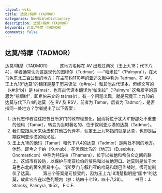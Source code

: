 ```yaml
---
layout: wiki
title: 达莫/特摩（TADMOR）
categories: NewBibleDictionary
description: 达莫/特摩（TADMOR）
keywords: 达莫/特摩（TADMOR）
comments: false
---
```


## 达莫/特摩（TADMOR）



达莫/特摩（TADMOR）
　　这地方名称在 AV 出现过两次（王上九18；代下八4），学者通常认为这是现代的图穆尔（Tudmur）──“帕米拉”（'Palmyra'），在大马色东北二百公里的地方；在主前约1110年的亚述文献中称为 Tadmar。在 AV，王上九18“达莫”的翻译是基于历来读法（q#re{~）和其他古代译本，但经文写的（k#t[i^b[）是 ta{ma{r，也有古代译本翻译为“帕米拉”（'Palmyra' 这希腊字的意思为“棕榈树”，即希伯来文的 ta{ma{r）。有一个问题出现，就是究竟王上九18的达莫与代下八4的达莫（在 RV 及 RSV，前者为 Tamar，后者为 Tadmor），是否指同一处地方？学者提出了以下答案：
1. 历代志作者往往把昔日所罗门的政府理想化，因而将位于犹大旷野那处不重要的他玛（Tamar），转变为当时著名的、位于叙利亚沙漠的达莫（Tadmor）。
2. 我们应跟从历来读法和其他古代译本，认定王上九18指的就是达莫，也即是后期叙利亚沙漠的帕米拉。
3. 王上九18的他玛（Tamar）和代下八4的达莫（Tadmor）是两处不同的地方。他玛，即今之卡纳（Kurnub），在优西比乌的《地志》（Eusebius, Onomasticon）中称为特玛拉（Thamara），位于以拉他和希伯仑之间的路上。这城市有设防，以保护与南亚拉伯的贸易和以拉他港口。达莫则是位于大马色东北的著名贸易中心，当所罗门与叙利亚的哈马和琐巴作战时，很可能制伏了达莫。
　　第三个答案是可接受的，因为王上九18清楚指明是“国中”的达莫，故此它应在以色列境内（参：结四十七19，四十八28）。
　　书目：J. Starcky, Palmyra, 1952。
F.C.F.




